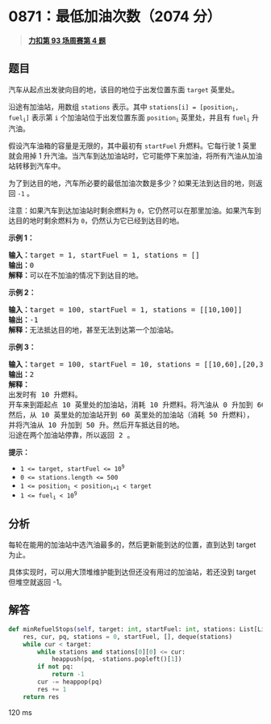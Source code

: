 # 0871：最低加油次数（2074 分）


> <u>**[力扣第 93 场周赛第 4 题](https://leetcode.cn/problems/minimum-number-of-refueling-stops/)**</u>

## 题目

<p>汽车从起点出发驶向目的地，该目的地位于出发位置东面 <code>target</code> 英里处。</p>

<p>沿途有加油站，用数组 <code>stations</code> 表示。其中 <code>stations[i] = [position<sub>i</sub>, fuel<sub>i</sub>]</code> 表示第 <code>i</code> 个加油站位于出发位置东面 <code>position<sub>i</sub></code> 英里处，并且有 <code>fuel<sub>i</sub></code> 升汽油。</p>

<p>假设汽车油箱的容量是无限的，其中最初有 <code>startFuel</code> 升燃料。它每行驶 1 英里就会用掉 1 升汽油。当汽车到达加油站时，它可能停下来加油，将所有汽油从加油站转移到汽车中。</p>

<p>为了到达目的地，汽车所必要的最低加油次数是多少？如果无法到达目的地，则返回 <code>-1</code> 。</p>

<p>注意：如果汽车到达加油站时剩余燃料为 <code>0</code>，它仍然可以在那里加油。如果汽车到达目的地时剩余燃料为 <code>0</code>，仍然认为它已经到达目的地。</p>



<p><strong>示例 1：</strong></p>

<pre>
<strong>输入：</strong>target = 1, startFuel = 1, stations = []
<strong>输出：</strong>0
<strong>解释：</strong>可以在不加油的情况下到达目的地。
</pre>

<p><strong>示例 2：</strong></p>

<pre>
<strong>输入：</strong>target = 100, startFuel = 1, stations = [[10,100]]
<strong>输出：</strong>-1
<strong>解释：</strong>无法抵达目的地，甚至无法到达第一个加油站。
</pre>

<p><strong>示例 3：</strong></p>

<pre>
<strong>输入：</strong>target = 100, startFuel = 10, stations = [[10,60],[20,30],[30,30],[60,40]]
<strong>输出：</strong>2
<strong>解释：</strong>
出发时有 10 升燃料。
开车来到距起点 10 英里处的加油站，消耗 10 升燃料。将汽油从 0 升加到 60 升。
然后，从 10 英里处的加油站开到 60 英里处的加油站（消耗 50 升燃料），
并将汽油从 10 升加到 50 升。然后开车抵达目的地。
沿途在两个加油站停靠，所以返回 2 。
</pre>



<p><strong>提示：</strong></p>

<ul>
<li><code>1 &lt;= target, startFuel &lt;= 10<sup>9</sup></code></li>
<li><code>0 &lt;= stations.length &lt;= 500</code></li>
<li><code>1 &lt;= position<sub>i</sub> &lt; position<sub>i+1</sub> &lt; target</code></li>
<li><code>1 &lt;= fuel<sub>i</sub> &lt; 10<sup>9</sup></code></li>
</ul>


## 分析

每轮在能用的加油站中选汽油最多的，然后更新能到达的位置，直到达到 target 为止。

具体实现时，可以用大顶堆维护能到达但还没有用过的加油站，若还没到 target 但堆空就返回 -1。

## 解答

```python
def minRefuelStops(self, target: int, startFuel: int, stations: List[List[int]]) -> int:
	res, cur, pq, stations = 0, startFuel, [], deque(stations)
	while cur < target:
		while stations and stations[0][0] <= cur:
			heappush(pq, -stations.popleft()[1])
		if not pq:
			return -1
		cur -= heappop(pq)
		res += 1
	return res
```

120 ms


